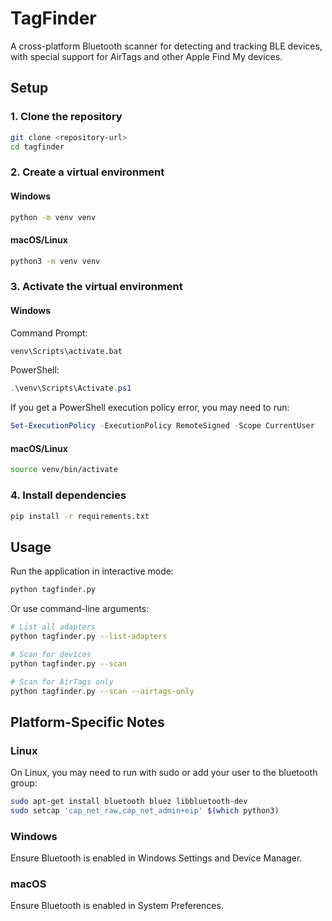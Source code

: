 # TagFinder

A cross-platform Bluetooth scanner for detecting and tracking BLE devices, with special support for AirTags and other Apple Find My devices.

## Setup

### 1. Clone the repository

```bash
git clone <repository-url>
cd tagfinder
```

### 2. Create a virtual environment

#### Windows
```bash
python -m venv venv
```

#### macOS/Linux
```bash
python3 -m venv venv
```

### 3. Activate the virtual environment

#### Windows
Command Prompt:
```cmd
venv\Scripts\activate.bat
```

PowerShell:
```powershell
.\venv\Scripts\Activate.ps1
```

If you get a PowerShell execution policy error, you may need to run:
```powershell
Set-ExecutionPolicy -ExecutionPolicy RemoteSigned -Scope CurrentUser
```

#### macOS/Linux
```bash
source venv/bin/activate
```

### 4. Install dependencies

```bash
pip install -r requirements.txt
```

## Usage

Run the application in interactive mode:

```bash
python tagfinder.py
```

Or use command-line arguments:

```bash
# List all adapters
python tagfinder.py --list-adapters

# Scan for devices
python tagfinder.py --scan

# Scan for AirTags only
python tagfinder.py --scan --airtags-only
```

## Platform-Specific Notes

### Linux

On Linux, you may need to run with sudo or add your user to the bluetooth group:

```bash
sudo apt-get install bluetooth bluez libbluetooth-dev
sudo setcap 'cap_net_raw,cap_net_admin+eip' $(which python3)
```

### Windows

Ensure Bluetooth is enabled in Windows Settings and Device Manager.

### macOS

Ensure Bluetooth is enabled in System Preferences.